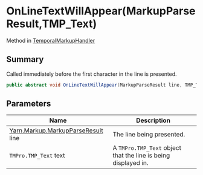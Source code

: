 # OnLineTextWillAppear(MarkupParseResult,TMP\_Text)

Method in [TemporalMarkupHandler](yarn.unity.temporalmarkuphandler.md)

## Summary

Called immediately before the first character in the line is presented.

```csharp
public abstract void OnLineTextWillAppear(MarkupParseResult line, TMP_Text text);
```

## Parameters

| Name                                                                   | Description                                                    |
| ---------------------------------------------------------------------- | -------------------------------------------------------------- |
| [Yarn.Markup.MarkupParseResult](yarn.markup.markupparseresult.md) line | The line being presented.                                      |
| `TMPro.TMP_Text` text                                                  | A `TMPro.TMP_Text` object that the line is being displayed in. |
